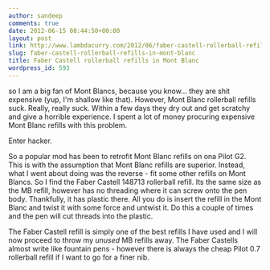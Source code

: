 ```yaml
---
author: sandeep
comments: true
date: 2012-06-15 08:44:50+00:00
layout: post
link: http://www.lambdacurry.com/2012/06/faber-castell-rollerball-refills-in-mont-blanc/
slug: faber-castell-rollerball-refills-in-mont-blanc
title: Faber Castell rollerball refills in Mont Blanc
wordpress_id: 593
---
```


so I am a big fan of Mont Blancs, because you know... they are shit expensive (yup, I'm shallow like that). However, Mont Blanc rollerball refills suck. Really, really suck. Within a few days they dry out and get scratchy and give a horrible experience. I spent a lot of money procuring expensive Mont Blanc refills with this problem.

Enter hacker.

So a popular mod has been to retrofit Mont Blanc refills on ona Pilot G2. This is with the assumption that Mont Blanc refills are superior. Instead, what I went about doing was the reverse - fit some other refills on Mont Blancs. So I find the Faber Castell 148713 rollerball refill. Its the same size as the MB refill, however has no threading where it can screw onto the pen body. 
Thankfully, it has plastic there.
All you do is insert the refill in the Mont Blanc and twist it with some force and untwist it. Do this a couple of times and the pen will cut threads into the plastic.

The Faber Castell refill is simply one of the best refills I have used and I will now proceed to throw my *unused* MB refills away. The Faber Castells almost write like fountain pens - however there is always the cheap Pilot 0.7 rollerball refill if I want to go for a finer nib. 
